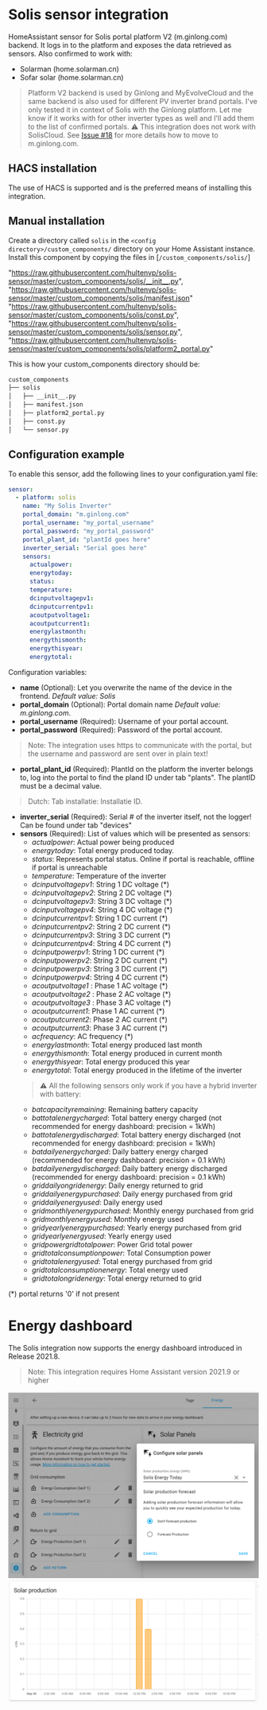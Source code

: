 # Solis sensor integration
HomeAssistant sensor for Solis portal platform V2 (m.ginlong.com) backend. It logs in to the platform and exposes the data retrieved as sensors.
Also confirmed to work with:
* Solarman (home.solarman.cn)
* Sofar solar (home.solarman.cn)

> Platform V2 backend is used by Ginlong and MyEvolveCloud and the same backend is also used for different PV inverter brand portals. I've only tested it in context of Solis with the Ginlong platform. Let me know if it works with for other inverter types as well and I'll add them to the list of confirmed portals.
> :warning: This integration does not work with SolisCloud. See [Issue #18](https://github.com/hultenvp/solis-sensor/issues/18) for more details how to move to m.ginlong.com.

## HACS installation

The use of HACS is supported and is the preferred means of installing this integration.

## Manual installation

Create a directory called `solis` in the `<config directory>/custom_components/` directory on your Home Assistant instance.
Install this component by copying the files in [`/custom_components/solis/`]

"https://raw.githubusercontent.com/hultenvp/solis-sensor/master/custom_components/solis/__init__.py",
"https://raw.githubusercontent.com/hultenvp/solis-sensor/master/custom_components/solis/manifest.json"
"https://raw.githubusercontent.com/hultenvp/solis-sensor/master/custom_components/solis/const.py",
"https://raw.githubusercontent.com/hultenvp/solis-sensor/master/custom_components/solis/sensor.py",
"https://raw.githubusercontent.com/hultenvp/solis-sensor/master/custom_components/solis/platform2_portal.py"

This is how your custom_components directory should be:
```bash
custom_components
├── solis
│   ├── __init__.py
│   ├── manifest.json
│   ├── platform2_portal.py
│   ├── const.py
│   └── sensor.py
```

## Configuration example

To enable this sensor, add the following lines to your configuration.yaml file:

``` YAML
sensor:
  - platform: solis
    name: "My Solis Inverter"
    portal_domain: "m.ginlong.com"
    portal_username: "my_portal_username"
    portal_password: "my_portal_password"
    portal_plant_id: "plantId goes here"
    inverter_serial: "Serial goes here"
    sensors:
      actualpower:
      energytoday:
      status:
      temperature:
      dcinputvoltagepv1:
      dcinputcurrentpv1:
      acoutputvoltage1:
      acoutputcurrent1:
      energylastmonth:
      energythismonth:
      energythisyear:
      energytotal:
```

Configuration variables:

* **name** (Optional): Let you overwrite the name of the device in the frontend. *Default value: Solis*
* **portal_domain** (Optional): Portal domain name *Default value: m.ginlong.com*.
* **portal_username** (Required): Username of your portal account.
* **portal_password** (Required): Password of the portal account. 
> Note: The integration uses https to communicate with the portal, but the username and password are sent over in plain text!
* **portal_plant_id** (Required): PlantId on the platform the inverter belongs to, log into the portal to find the pland ID under tab "plants". The plantID must be a decimal value. 
> Dutch: Tab installatie: Installatie ID. 
* **inverter_serial** (Required): Serial # of the inverter itself, not the logger! Can be found under tab "devices" 
* **sensors** (Required): List of values which will be presented as sensors:
  * *actualpower*: Actual power being produced
  * *energytoday*: Total energy produced today.
  * *status*: Represents portal status. Online if portal is reachable, offline if portal is unreachable
  * *temperature*: Temperature of the inverter
  * *dcinputvoltagepv1*: String 1 DC voltage (*)
  * *dcinputvoltagepv2*: String 2 DC voltage (*)
  * *dcinputvoltagepv3*: String 3 DC voltage (*)
  * *dcinputvoltagepv4*: String 4 DC voltage (*)
  * *dcinputcurrentpv1*: String 1 DC current (*)
  * *dcinputcurrentpv2*: String 2 DC current (*)
  * *dcinputcurrentpv3*: String 3 DC current (*)
  * *dcinputcurrentpv4*: String 4 DC current (*)
  * *dcinputpowerpv1*: String 1 DC current (*)
  * *dcinputpowerpv2*: String 2 DC current (*)
  * *dcinputpowerpv3*: String 3 DC current (*)
  * *dcinputpowerpv4*: String 4 DC current (*)
  * *acoutputvoltage1* : Phase 1 AC voltage (*)
  * *acoutputvoltage2* : Phase 2 AC voltage (*)
  * *acoutputvoltage3* : Phase 3 AC voltage (*)
  * *acoutputcurrent1*: Phase 1 AC current (*)
  * *acoutputcurrent2*: Phase 2 AC current (*)
  * *acoutputcurrent3*: Phase 3 AC current (*)
  * *acfrequency*: AC frequency (*)
  * *energylastmonth*: Total energy produced last month 
  * *energythismonth*: Total energy produced in current month
  * *energythisyear*: Total energy produced this year
  * *energytotal*: Total energy produced in the lifetime of the inverter
  > :warning: All the following sensors only work if you have a hybrid inverter with battery:
  * *batcapacityremaining*: Remaining battery capacity 
  * *battotalenergycharged*: Total battery energy charged (not recommended for energy dashboard: precision = 1kWh)
  * *battotalenergydischarged*: Total battery energy discharged (not recommended for energy dashboard: precision = 1kWh)
  * *batdailyenergycharged*: Daily battery energy charged (recommended for energy dashboard: precision = 0.1 kWh)
  * *batdailyenergydischarged*: Daily battery energy discharged (recommended for energy dashboard: precision = 0.1 kWh)
  * *griddailyongridenergy*: Daily energy returned to grid
  * *griddailyenergypurchased*: Daily energy purchased from grid
  * *griddailyenergyused*: Daily energy used
  * *gridmonthlyenergypurchased*: Monthly energy purchased from grid
  * *gridmonthlyenergyused*: Monthly energy used
  * *gridyearlyenergypurchased*: Yearly energy purchased from grid
  * *gridyearlyenergyused*: Yearly energy used
  * *gridpowergridtotalpower*: Power Grid total power
  * *gridtotalconsumptionpower*: Total Consumption power
  * *gridtotalenergyused*: Total energy purchased from grid
  * *gridtotalconsumptionenergy*: Total energy used
  * *gridtotalongridenergy*: Total energy returned to grid
 
(*) portal returns '0' if not present

# Energy dashboard
The Solis integration now supports the energy dashboard introduced in Release 2021.8. 
> Note: This integration requires Home Assistant version 2021.9 or higher

![dashboard integration](./image/energy_dashboard_integration.GIF)
![energy production](./image/solar_production_energy_dashboard.GIF)
